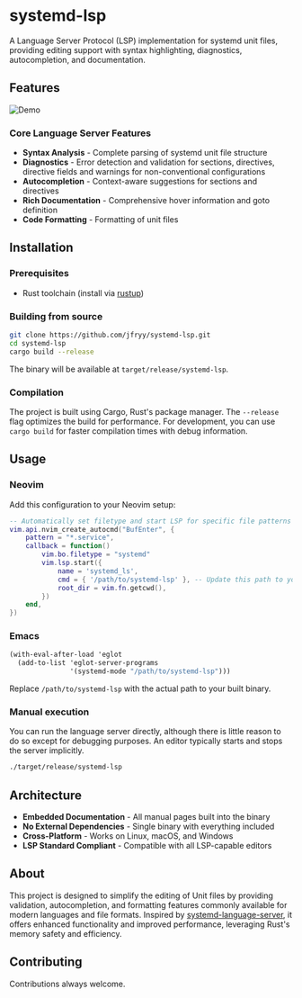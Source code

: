 # systemd-lsp

A Language Server Protocol (LSP) implementation for systemd unit files, providing editing support with syntax highlighting, diagnostics, autocompletion, and documentation.

## Features

![Demo](examples/demo.gif)

### Core Language Server Features

- **Syntax Analysis** - Complete parsing of systemd unit file structure
- **Diagnostics** - Error detection and validation for sections, directives, directive fields and warnings for non-conventional configurations
- **Autocompletion** - Context-aware suggestions for sections and directives
- **Rich Documentation** - Comprehensive hover information and goto definition
- **Code Formatting** - Formatting of unit files

## Installation

### Prerequisites

- Rust toolchain (install via [rustup](https://rustup.rs/))

### Building from source

```bash
git clone https://github.com/jfryy/systemd-lsp.git
cd systemd-lsp
cargo build --release
```

The binary will be available at `target/release/systemd-lsp`.

### Compilation

The project is built using Cargo, Rust's package manager. The `--release` flag optimizes the build for performance. For development, you can use `cargo build` for faster compilation times with debug information.

## Usage

### Neovim

Add this configuration to your Neovim setup:
```lua
-- Automatically set filetype and start LSP for specific file patterns
vim.api.nvim_create_autocmd("BufEnter", {
    pattern = "*.service",
    callback = function()
        vim.bo.filetype = "systemd"
        vim.lsp.start({
            name = 'systemd_ls',
            cmd = { '/path/to/systemd-lsp' }, -- Update this path to your systemd-lsp binary
            root_dir = vim.fn.getcwd(),
        })
    end,
})
```

### Emacs
```scheme
(with-eval-after-load 'eglot
  (add-to-list 'eglot-server-programs
               '(systemd-mode "/path/to/systemd-lsp")))
```

Replace `/path/to/systemd-lsp` with the actual path to your built binary.

### Manual execution

You can run the language server directly, although there is little reason to do so except for debugging purposes. An editor typically starts and stops the server implicitly.

```bash
./target/release/systemd-lsp
```

## Architecture
- **Embedded Documentation** - All manual pages built into the binary
- **No External Dependencies** - Single binary with everything included
- **Cross-Platform** - Works on Linux, macOS, and Windows
- **LSP Standard Compliant** - Compatible with all LSP-capable editors


## About
This project is designed to simplify the editing of Unit files by providing validation, autocompletion, and formatting features commonly available for modern languages and file formats. Inspired by [systemd-language-server](https://github.com/psacawa/systemd-language-server), it offers enhanced functionality and improved performance, leveraging Rust's memory safety and efficiency.

## Contributing
Contributions always welcome.

